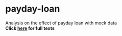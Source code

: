 # payday-loan
Analysis on the effect of payday loan with mock data <br>
**Click [here](https://sakjung.github.io/payday-loan/) for full texts**
